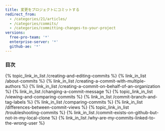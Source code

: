 ```yaml
---
title: 変更をプロジェクトにコミットする
redirect_from:
  - /categories/21/articles/
  - /categories/commits/
  - /categories/committing-changes-to-your-project
versions:
  free-pro-team: '*'
  enterprise-server: '*'
  github-ae: '*'
---
```



### 目次

{% topic_link_in_list /creating-and-editing-commits %}
    {% link_in_list /about-commits %}
    {% link_in_list /creating-a-commit-with-multiple-authors %}
    {% link_in_list /creating-a-commit-on-behalf-of-an-organization %}
    {% link_in_list /changing-a-commit-message %}
{% topic_link_in_list /viewing-and-comparing-commits %}
    {% link_in_list /commit-branch-and-tag-labels %}
    {% link_in_list /comparing-commits %}
    {% link_in_list /differences-between-commit-views %}
{% topic_link_in_list /troubleshooting-commits %}
    {% link_in_list /commit-exists-on-github-but-not-in-my-local-clone %}
    {% link_in_list /why-are-my-commits-linked-to-the-wrong-user %}

